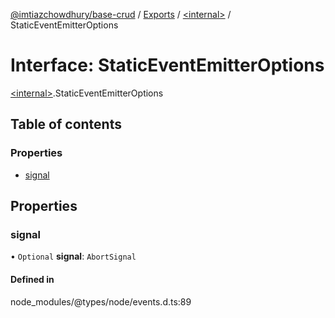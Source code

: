 [@imtiazchowdhury/base-crud](../README.md) / [Exports](../modules.md) / [\<internal\>](../modules/internal_.md) / StaticEventEmitterOptions

# Interface: StaticEventEmitterOptions

[\<internal\>](../modules/internal_.md).StaticEventEmitterOptions

## Table of contents

### Properties

- [signal](internal_.StaticEventEmitterOptions.md#signal)

## Properties

### signal

• `Optional` **signal**: `AbortSignal`

#### Defined in

node_modules/@types/node/events.d.ts:89
